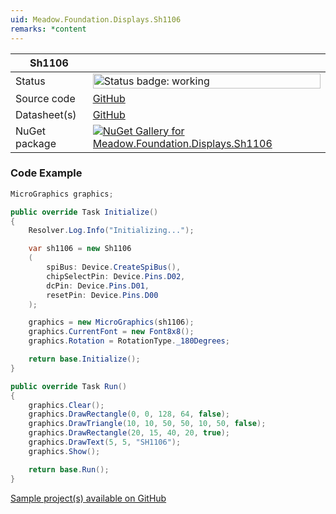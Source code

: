 ```yaml
---
uid: Meadow.Foundation.Displays.Sh1106
remarks: *content
---
```


| Sh1106 | |
|--------|--------|
| Status | <img src="https://img.shields.io/badge/Working-brightgreen" style="width: auto; height: -webkit-fill-available;" alt="Status badge: working" /> |
| Source code | [GitHub](https://github.com/WildernessLabs/Meadow.Foundation/tree/main/Source/Meadow.Foundation.Peripherals/Displays.Sh110x) |
| Datasheet(s) | [GitHub](https://github.com/WildernessLabs/Meadow.Foundation/tree/main/Source/Meadow.Foundation.Peripherals/Displays.Sh110x/Datasheet) |
| NuGet package | <a href="https://www.nuget.org/packages/Meadow.Foundation.Displays.Sh1106/" target="_blank"><img src="https://img.shields.io/nuget/v/Meadow.Foundation.Displays.Sh1106.svg?label=Meadow.Foundation.Displays.Sh1106" alt="NuGet Gallery for Meadow.Foundation.Displays.Sh1106" /></a> |

### Code Example

```csharp
MicroGraphics graphics;

public override Task Initialize()
{
    Resolver.Log.Info("Initializing...");

    var sh1106 = new Sh1106
    (
        spiBus: Device.CreateSpiBus(),
        chipSelectPin: Device.Pins.D02,
        dcPin: Device.Pins.D01,
        resetPin: Device.Pins.D00
    );

    graphics = new MicroGraphics(sh1106);
    graphics.CurrentFont = new Font8x8();
    graphics.Rotation = RotationType._180Degrees;

    return base.Initialize();
}

public override Task Run()
{
    graphics.Clear();
    graphics.DrawRectangle(0, 0, 128, 64, false);
    graphics.DrawTriangle(10, 10, 50, 50, 10, 50, false);
    graphics.DrawRectangle(20, 15, 40, 20, true);
    graphics.DrawText(5, 5, "SH1106");
    graphics.Show();

    return base.Run();
}

```

[Sample project(s) available on GitHub](https://github.com/WildernessLabs/Meadow.Foundation/tree/main/Source/Meadow.Foundation.Peripherals/Displays.Sh110x/Samples/Sh1106_Sample)

